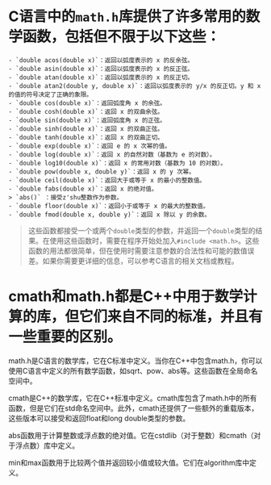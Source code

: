 # C语言中的`math.h`库提供了许多常用的数学函数，包括但不限于以下这些：

	- `double acos(double x)`：返回以弧度表示的 x 的反余弦。
	- `double asin(double x)`：返回以弧度表示的 x 的反正弦。
	- `double atan(double x)`：返回以弧度表示的 x 的反正切。
	- `double atan2(double y, double x)`：返回以弧度表示的 y/x 的反正切。y 和 x 的值的符号决定了正确的象限。
	- `double cos(double x)`：返回弧度角 x 的余弦。
	- `double cosh(double x)`：返回 x 的双曲余弦。
	- `double sin(double x)`：返回弧度角 x 的正弦。
	- `double sinh(double x)`：返回 x 的双曲正弦。
	- `double tanh(double x)`：返回 x 的双曲正切。
	- `double exp(double x)`：返回 e 的 x 次幂的值。
	- `double log(double x)`：返回 x 的自然对数（基数为 e 的对数）。
	- `double log10(double x)`：返回 x 的常用对数（基数为 10 的对数）。
	- `double pow(double x, double y)`：返回 x 的 y 次幂。
	- `double ceil(double x)`：返回大于或等于 x 的最小的整数值。
	- `double fabs(double x)`：返回 x 的绝对值。
  	> `abs()` ：接受z'shu整数作为参数。
	- `double floor(double x)`：返回小于或等于 x 的最大的整数值。
	- `double fmod(double x, double y)`：返回 x 除以 y 的余数。

> 这些函数都接受一个或两个`double`类型的参数，并返回一个`double`类型的结果。在使用这些函数时，需要在程序开始处加入`#include <math.h>`。这些函数的用法都很简单，但在使用时需要注意参数的合法性和可能的数值误差。如果你需要更详细的信息，可以参考C语言的相关文档或教程。

# cmath和math.h都是C++中用于数学计算的库，但它们来自不同的标准，并且有一些重要的区别。

math.h是C语言的数学库，它在C标准中定义。当你在C++中包含math.h，你可以使用C语言中定义的所有数学函数，如sqrt、pow、abs等。这些函数在全局命名空间中。

cmath是C++的数学库，它在C++标准中定义。cmath库包含了math.h中的所有函数，但是它们在std命名空间中。此外，cmath还提供了一些额外的重载版本，这些版本可以接受和返回float和long double类型的参数。

abs函数用于计算整数或浮点数的绝对值。它在cstdlib（对于整数）和cmath（对于浮点数）库中定义。

min和max函数用于比较两个值并返回较小值或较大值。它们在algorithm库中定义。
